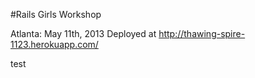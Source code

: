 #Rails Girls Workshop

Atlanta: May 11th, 2013
Deployed at http://thawing-spire-1123.herokuapp.com/

test